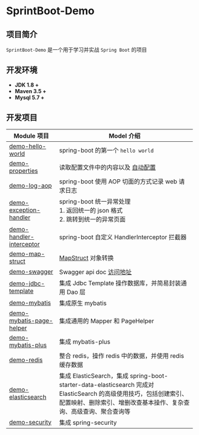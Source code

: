# SprintBoot-Demo

## 项目简介
`SprintBoot-Demo` 是一个用于学习并实战 `Spring Boot` 的项目

## 开发环境
- **JDK 1.8 +**
- **Maven 3.5 +**
- **Mysql 5.7 +**

## 开发项目
| Module 项目 | Model 介绍 |
|---|---|
|[demo-hello-world](./demo-hello-world)| spring-boot 的第一个 `hello world`|
|[demo-properties](./demo-properties)| 读取配置文件中的内容以及 [自动配置](./demo-properties-starter)|
|[demo-log-aop](./demo-log-aop)| spring-boot 使用 AOP 切面的方式记录 web 请求日志 |
|[demo-exception-handler](./demo-exception-handler)| spring-boot 统一异常处理<br/> 1. 返回统一的 json 格式 <br/> 2. 跳转到统一的异常页面|
|[demo-handler-interceptor](./demo-handler-interceptor)| spring-boot 自定义 HandlerInterceptor 拦截器|
|[demo-map-struct](./demo-map-struct)| [MapStruct](https://github.com/mapstruct/mapstruct-examples) 对象转换 |
|[demo-swagger](./demo-swagger)| Swagger api doc [访问地址](http://127.0.0.1:8080/swagger-ui.html)|
|[demo-jdbc-template](./demo-jdbc-template)| 集成 Jdbc Template 操作数据库，并简易封装通用 Dao 层 |
|[demo-mybatis](./demo-mybatis)| 集成原生 mybatis |
|[demo-mybatis-page-helper](./demo-mybatis-page-helper)| 集成通用的 Mapper 和 PageHelper |
|[demo-mybatis-plus](./demo-mybatis-plus)| 集成 mybatis-plus |
|[demo-redis](./demo-redis)| 整合 redis，操作 redis 中的数据，并使用 redis 缓存数据 |
|[demo-elasticsearch](./demo-elasticsearch)| 集成 ElasticSearch，集成 spring-boot-starter-data-elasticsearch 完成对 ElasticSearch 的高级使用技巧，包括创建索引、配置映射、删除索引、增删改查基本操作、复杂查询、高级查询、聚合查询等 |
|[demo-security](./demo-security)| 集成 spring-security |
